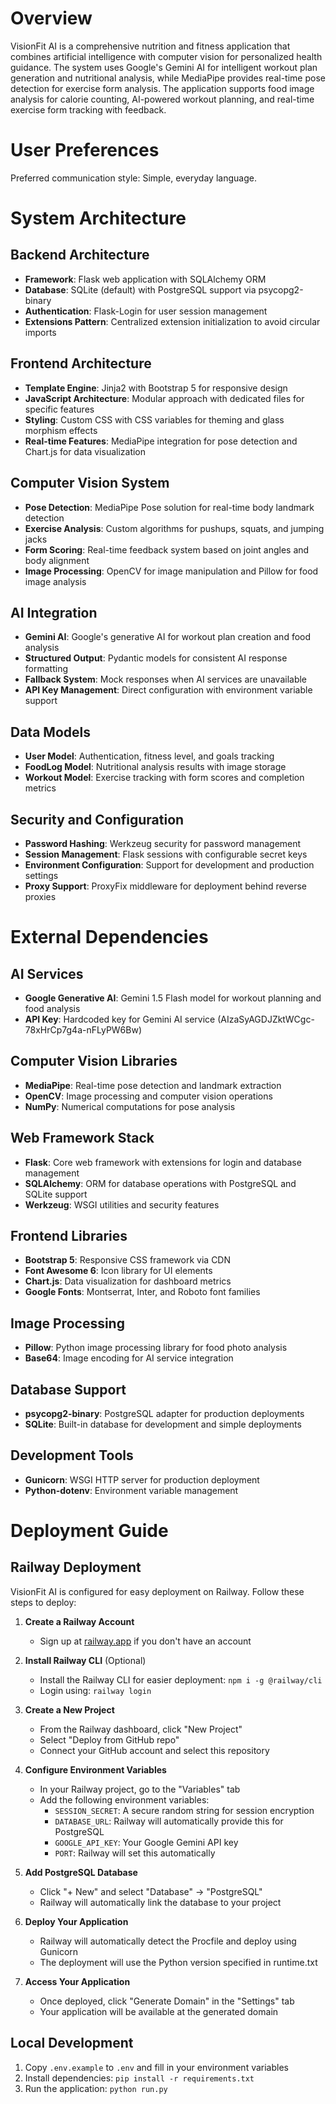 # Overview

VisionFit AI is a comprehensive nutrition and fitness application that combines artificial intelligence with computer vision for personalized health guidance. The system uses Google's Gemini AI for intelligent workout plan generation and nutritional analysis, while MediaPipe provides real-time pose detection for exercise form analysis. The application supports food image analysis for calorie counting, AI-powered workout planning, and real-time exercise form tracking with feedback.

# User Preferences

Preferred communication style: Simple, everyday language.

# System Architecture

## Backend Architecture
- **Framework**: Flask web application with SQLAlchemy ORM
- **Database**: SQLite (default) with PostgreSQL support via psycopg2-binary
- **Authentication**: Flask-Login for user session management
- **Extensions Pattern**: Centralized extension initialization to avoid circular imports

## Frontend Architecture
- **Template Engine**: Jinja2 with Bootstrap 5 for responsive design
- **JavaScript Architecture**: Modular approach with dedicated files for specific features
- **Styling**: Custom CSS with CSS variables for theming and glass morphism effects
- **Real-time Features**: MediaPipe integration for pose detection and Chart.js for data visualization

## Computer Vision System
- **Pose Detection**: MediaPipe Pose solution for real-time body landmark detection
- **Exercise Analysis**: Custom algorithms for pushups, squats, and jumping jacks
- **Form Scoring**: Real-time feedback system based on joint angles and body alignment
- **Image Processing**: OpenCV for image manipulation and Pillow for food image analysis

## AI Integration
- **Gemini AI**: Google's generative AI for workout plan creation and food analysis
- **Structured Output**: Pydantic models for consistent AI response formatting
- **Fallback System**: Mock responses when AI services are unavailable
- **API Key Management**: Direct configuration with environment variable support

## Data Models
- **User Model**: Authentication, fitness level, and goals tracking
- **FoodLog Model**: Nutritional analysis results with image storage
- **Workout Model**: Exercise tracking with form scores and completion metrics

## Security and Configuration
- **Password Hashing**: Werkzeug security for password management
- **Session Management**: Flask sessions with configurable secret keys
- **Environment Configuration**: Support for development and production settings
- **Proxy Support**: ProxyFix middleware for deployment behind reverse proxies

# External Dependencies

## AI Services
- **Google Generative AI**: Gemini 1.5 Flash model for workout planning and food analysis
- **API Key**: Hardcoded key for Gemini AI service (AIzaSyAGDJZktWCgc-78xHrCp7g4a-nFLyPW6Bw)

## Computer Vision Libraries
- **MediaPipe**: Real-time pose detection and landmark extraction
- **OpenCV**: Image processing and computer vision operations
- **NumPy**: Numerical computations for pose analysis

## Web Framework Stack
- **Flask**: Core web framework with extensions for login and database management
- **SQLAlchemy**: ORM for database operations with PostgreSQL and SQLite support
- **Werkzeug**: WSGI utilities and security features

## Frontend Libraries
- **Bootstrap 5**: Responsive CSS framework via CDN
- **Font Awesome 6**: Icon library for UI elements
- **Chart.js**: Data visualization for dashboard metrics
- **Google Fonts**: Montserrat, Inter, and Roboto font families

## Image Processing
- **Pillow**: Python image processing library for food photo analysis
- **Base64**: Image encoding for AI service integration

## Database Support
- **psycopg2-binary**: PostgreSQL adapter for production deployments
- **SQLite**: Built-in database for development and simple deployments

## Development Tools
- **Gunicorn**: WSGI HTTP server for production deployment
- **Python-dotenv**: Environment variable management

# Deployment Guide

## Railway Deployment

VisionFit AI is configured for easy deployment on Railway. Follow these steps to deploy:

1. **Create a Railway Account**
   - Sign up at [railway.app](https://railway.app/) if you don't have an account

2. **Install Railway CLI** (Optional)
   - Install the Railway CLI for easier deployment: `npm i -g @railway/cli`
   - Login using: `railway login`

3. **Create a New Project**
   - From the Railway dashboard, click "New Project"
   - Select "Deploy from GitHub repo"
   - Connect your GitHub account and select this repository

4. **Configure Environment Variables**
   - In your Railway project, go to the "Variables" tab
   - Add the following environment variables:
     - `SESSION_SECRET`: A secure random string for session encryption
     - `DATABASE_URL`: Railway will automatically provide this for PostgreSQL
     - `GOOGLE_API_KEY`: Your Google Gemini API key
     - `PORT`: Railway will set this automatically

5. **Add PostgreSQL Database**
   - Click "+ New" and select "Database" → "PostgreSQL"
   - Railway will automatically link the database to your project

6. **Deploy Your Application**
   - Railway will automatically detect the Procfile and deploy using Gunicorn
   - The deployment will use the Python version specified in runtime.txt

7. **Access Your Application**
   - Once deployed, click "Generate Domain" in the "Settings" tab
   - Your application will be available at the generated domain

## Local Development

1. Copy `.env.example` to `.env` and fill in your environment variables
2. Install dependencies: `pip install -r requirements.txt`
3. Run the application: `python run.py`